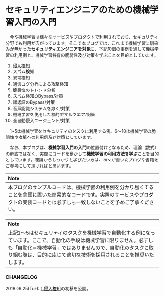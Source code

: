 # セキュリティエンジニアのための機械学習入門の入門

　今や機械学習は様々なサービスやプロダクトで利用されており、セキュリティ分野でも利用が広がっています。そこで本ブログでは、これまで機械学習に馴染みが無かった**セキュリティエンジニアを対象**に、下記10個の事例を通して機械学習の利用例と、機械学習特有の脆弱性及び対策を学ぶことを目的としています。  

  1. [侵入検知](https://github.com/13o-bbr-bbq/machine_learning_security/blob/master/Security_and_MachineLearning/Chap1_IntrusionDetection.md)  
  2. スパム検知  
  3. 異常検知  
  4. 通信ログ分析による攻撃検知  
  5. 脆弱性のトレンド分析  
  6. スパム検知のBypass/対策  
  7. 顔認証のBypass/対策  
  8. 音声認識システムを欺く/対策  
  9. 機械学習を使用した標的型マルウエア/対策  
  10. 全自動侵入エージェント/対策  

　1~5は機械学習をセキュリティのタスクに利用する例、6～10は機械学習の脆弱性や攻撃への利用例及び対策としています。  


　なお、本ブログは、**機械学習入門の入門**の位置付けとなるため、理論（数式）の解説ではなく、実際にコードを動かして**機械学習の利用方法を学ぶ**ことを目的としています。理論からしっかりと学びたい方は、神々が書いたブログや書籍をご参考にして頂ければと思います。  

| Note |
|:-----|
| 本ブログのサンプルコードは、機械学習の利用例を分かり易くすることを念頭に置いた簡易的なコードです。実際のサービスやプロダクトの実装コードとは必ずしも一致しないことを予めご了承ください。|

| Note |
|:-----|
| 上記1～5はセキュリティのタスクを機械学習で自動化する例になっています。ここで、自動化の手段は機械学習に限りません。必ずしも「自動化＝機械学習」ではありませんので、自動化のタスクに取り組む際は、目的に応じて適切な技術を採用されることを推奨いたします。|

### CHANGELOG
2018.09.25(Tue): [1.侵入検知](https://github.com/13o-bbr-bbq/machine_learning_security/blob/master/Security_and_MachineLearning/Chap1_IntrusionDetection.md)の初稿を公開。
